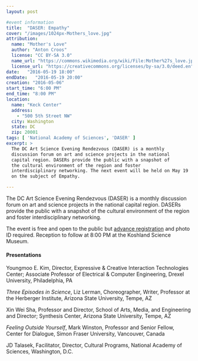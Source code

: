 ```yaml
---
layout: post

#event information
title:  "DASER: Empathy"
cover: "/images/1024px-Mothers_love.jpg"
attribution:
  name: "Mother's Love"
  author: "Anton Croos"
  license: "CC BY-SA 3.0"
  name_url: "https://commons.wikimedia.org/wiki/File:Mother%27s_love.jpg"
  license_url: "https://creativecommons.org/licenses/by-sa/3.0/deed.en"
date:   "2016-05-19 18:00"
endDate:   "2016-05-19 20:00"
creation: "2016-05-06"
start_time: "6:00 PM"
end_time: "8:00 PM"
location:
  name: "Keck Center"
  address:
    - "500 5th Street NW"
  city: Washington
  state: DC
  zip: 20001
tags: [ 'National Academy of Sciences', 'DASER' ]
excerpt: >
  The DC Art Science Evening Rendezvous (DASER) is a monthly
  discussion forum on art and science projects in the national
  capital region. DASERs provide the public with a snapshot of
  the cultural environment of the region and foster
  interdisciplinary networking. The next event will be held on May 19
  on the subject of Empathy.

---
```


The DC Art Science Evening Rendezvous (DASER) is a monthly
discussion forum on art and science projects in the national
capital region. DASERs provide the public with a snapshot
of the cultural environment of the region and foster
interdisciplinary networking.

The event is free and open to the public but
[advance registration](https://www.eventbrite.com/e/dc-art-science-evening-rendezvous-daser-tickets-21437224315)
and photo ID required. Reception to follow at 8:00 PM at the
Koshland Science Museum.

#### Presentations

Youngmoo E. Kim, Director, Expressive & Creative Interaction Technologies
Center; Associate Professor of Electrical & Computer Engineering, Drexel
University, Philadelphia, PA

*Three Episodes in Science*, Liz Lerman, Choreographer, Writer, Professor
at the Herberger Institute, Arizona State University, Tempe, AZ

Xin Wei Sha, Professor and Director, School of Arts, Media, and
Engineering and Director; Synthesis Center, Arizona State University,
Tempe, AZ

*Feeling Outside Yourself*, Mark Winston, Professor and Senior Fellow,
Center for Dialogue, Simon Fraser University, Vancouver, Canada

JD Talasek, Facilitator, Director, Cultural Programs, National Academy of
Sciences, Washington, D.C.
